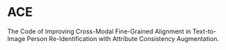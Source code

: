 # ACE
The Code of Improving Cross-Modal Fine-Grained Alignment in Text-to-Image Person Re-Identification with Attribute Consistency Augmentation.
